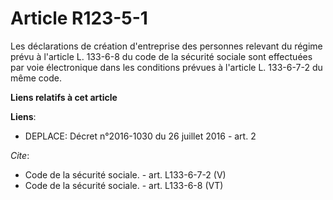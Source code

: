 # Article R123-5-1

Les déclarations de création d'entreprise des personnes relevant du régime prévu à l'article L. 133-6-8 du code de la
sécurité sociale sont effectuées par voie électronique dans les conditions prévues à l'article L. 133-6-7-2 du même code.

**Liens relatifs à cet article**

**Liens**:

  - DEPLACE: Décret n°2016-1030 du 26 juillet 2016 - art. 2

_Cite_:

  - Code de la sécurité sociale. - art. L133-6-7-2 (V)
  - Code de la sécurité sociale. - art. L133-6-8 (VT)
